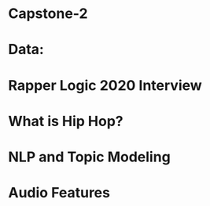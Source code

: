 # Capstone-2
# Data:


# Rapper Logic 2020 Interview



# What is Hip Hop?


# NLP and Topic Modeling



# Audio Features



